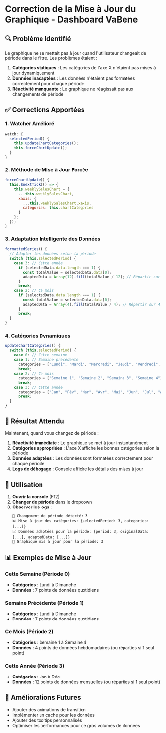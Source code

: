 # Correction de la Mise à Jour du Graphique - Dashboard VaBene

## 🔍 Problème Identifié

Le graphique ne se mettait pas à jour quand l'utilisateur changeait de période dans le filtre. Les problèmes étaient :

1. **Catégories statiques** : Les catégories de l'axe X n'étaient pas mises à jour dynamiquement
2. **Données inadaptées** : Les données n'étaient pas formatées correctement pour chaque période
3. **Réactivité manquante** : Le graphique ne réagissait pas aux changements de période

## ✅ Corrections Apportées

### 1. **Watcher Amélioré**
```javascript
watch: {
  selectedPeriod() {
    this.updateChartCategories();
    this.forceChartUpdate();
  }
}
```

### 2. **Méthode de Mise à Jour Forcée**
```javascript
forceChartUpdate() {
  this.$nextTick(() => {
    this.weeklySalesChart = {
      ...this.weeklySalesChart,
      xaxis: {
        ...this.weeklySalesChart.xaxis,
        categories: this.chartCategories
      }
    };
  });
}
```

### 3. **Adaptation Intelligente des Données**
```javascript
formattedSeries() {
  // Adapter les données selon la période
  switch (this.selectedPeriod) {
    case 3: // Cette année
      if (selectedData.data.length === 1) {
        const totalValue = selectedData.data[0];
        adaptedData = Array(12).fill(totalValue / 12); // Répartir sur 12 mois
      }
      break;
    case 2: // Ce mois
      if (selectedData.data.length === 1) {
        const totalValue = selectedData.data[0];
        adaptedData = Array(4).fill(totalValue / 4); // Répartir sur 4 semaines
      }
      break;
  }
}
```

### 4. **Catégories Dynamiques**
```javascript
updateChartCategories() {
  switch (this.selectedPeriod) {
    case 0: // Cette semaine
    case 1: // Semaine précédente
      categories = ["Lundi", "Mardi", "Mercredi", "Jeudi", "Vendredi", "Samedi", "Dimanche"];
      break;
    case 2: // Ce mois
      categories = ["Semaine 1", "Semaine 2", "Semaine 3", "Semaine 4"];
      break;
    case 3: // Cette année
      categories = ["Jan", "Fév", "Mar", "Avr", "Mai", "Jun", "Jul", "Aoû", "Sep", "Oct", "Nov", "Déc"];
      break;
  }
}
```

## 🎯 Résultat Attendu

Maintenant, quand vous changez de période :

1. **Réactivité immédiate** : Le graphique se met à jour instantanément
2. **Catégories appropriées** : L'axe X affiche les bonnes catégories selon la période
3. **Données adaptées** : Les données sont formatées correctement pour chaque période
4. **Logs de débogage** : Console affiche les détails des mises à jour

## 🔧 Utilisation

1. **Ouvrir la console** (F12)
2. **Changer de période** dans le dropdown
3. **Observer les logs** :
   ```
   🔄 Changement de période détecté: 3
   📊 Mise à jour des catégories: {selectedPeriod: 3, categories: [...]}
   📈 Données adaptées pour la période: {period: 3, originalData: [...], adaptedData: [...]}
   🔄 Graphique mis à jour pour la période: 3
   ```

## 📊 Exemples de Mise à Jour

### Cette Semaine (Période 0)
- **Catégories** : Lundi à Dimanche
- **Données** : 7 points de données quotidiens

### Semaine Précédente (Période 1)
- **Catégories** : Lundi à Dimanche
- **Données** : 7 points de données quotidiens

### Ce Mois (Période 2)
- **Catégories** : Semaine 1 à Semaine 4
- **Données** : 4 points de données hebdomadaires (ou réparties si 1 seul point)

### Cette Année (Période 3)
- **Catégories** : Jan à Déc
- **Données** : 12 points de données mensuelles (ou réparties si 1 seul point)

## 🚀 Améliorations Futures

- Ajouter des animations de transition
- Implémenter un cache pour les données
- Ajouter des tooltips personnalisés
- Optimiser les performances pour de gros volumes de données
